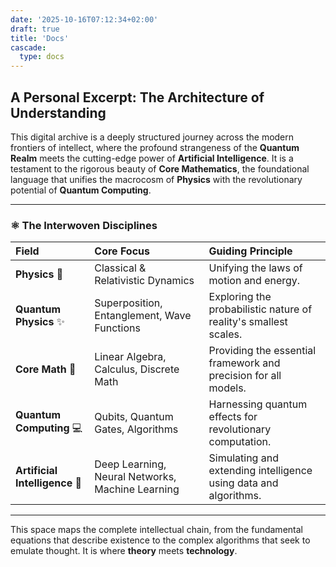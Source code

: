 ```yaml
---
date: '2025-10-16T07:12:34+02:00'
draft: true
title: 'Docs'
cascade:
  type: docs
---
```

## A Personal Excerpt: The Architecture of Understanding

This digital archive is a deeply structured journey across the modern frontiers of intellect, where the profound strangeness of the **Quantum Realm** meets the cutting-edge power of **Artificial Intelligence**. It is a testament to the rigorous beauty of **Core Mathematics**, the foundational language that unifies the macrocosm of **Physics** with the revolutionary potential of **Quantum Computing**.

---

### ⚛️ The Interwoven Disciplines

| Field | Core Focus | Guiding Principle |
| :--- | :--- | :--- |
| **Physics** 🔬 | Classical & Relativistic Dynamics | Unifying the laws of motion and energy. |
| **Quantum Physics** ✨ | Superposition, Entanglement, Wave Functions | Exploring the probabilistic nature of reality's smallest scales. |
| **Core Math** 📐 | Linear Algebra, Calculus, Discrete Math | Providing the essential framework and precision for all models. |
| **Quantum Computing** 💻 | Qubits, Quantum Gates, Algorithms | Harnessing quantum effects for revolutionary computation. |
| **Artificial Intelligence** 🧠 | Deep Learning, Neural Networks, Machine Learning | Simulating and extending intelligence using data and algorithms. |

---

This space maps the complete intellectual chain, from the fundamental equations that describe existence to the complex algorithms that seek to emulate thought. It is where **theory** meets **technology**.